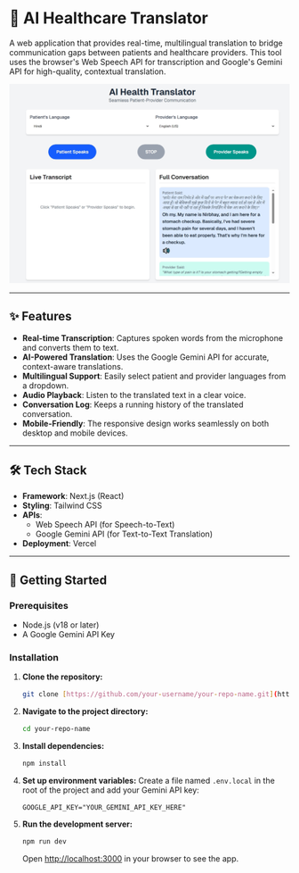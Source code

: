# 🏥 AI Healthcare Translator

A web application that provides real-time, multilingual translation to bridge communication gaps between patients and healthcare providers. This tool uses the browser's Web Speech API for transcription and Google's Gemini API for high-quality, contextual translation.

![App Screenshot](Screenshot_27-8-2025_6221_localhost.jpeg)

---

## ✨ Features

- **Real-time Transcription**: Captures spoken words from the microphone and converts them to text.
- **AI-Powered Translation**: Uses the Google Gemini API for accurate, context-aware translations.
- **Multilingual Support**: Easily select patient and provider languages from a dropdown.
- **Audio Playback**: Listen to the translated text in a clear voice.
- **Conversation Log**: Keeps a running history of the translated conversation.
- **Mobile-Friendly**: The responsive design works seamlessly on both desktop and mobile devices.

---

## 🛠️ Tech Stack

- **Framework**: Next.js (React)
- **Styling**: Tailwind CSS
- **APIs**:
  - Web Speech API (for Speech-to-Text)
  - Google Gemini API (for Text-to-Text Translation)
- **Deployment**: Vercel

---

## 🚀 Getting Started

### Prerequisites

- Node.js (v18 or later)
- A Google Gemini API Key

### Installation

1.  **Clone the repository:**
    ```bash
    git clone [https://github.com/your-username/your-repo-name.git](https://github.com/your-username/your-repo-name.git)
    ```
2.  **Navigate to the project directory:**
    ```bash
    cd your-repo-name
    ```
3.  **Install dependencies:**
    ```bash
    npm install
    ```
4.  **Set up environment variables:**
    Create a file named `.env.local` in the root of the project and add your Gemini API key:
    ```
    GOOGLE_API_KEY="YOUR_GEMINI_API_KEY_HERE"
    ```
5.  **Run the development server:**
    ```bash
    npm run dev
    ```
    Open [http://localhost:3000](http://localhost:3000) in your browser to see the app.